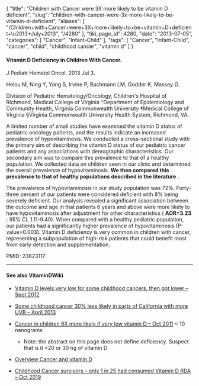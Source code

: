 {
    "title": "Children with Cancer were 3X more likely to be vitamin D deficient",
    "slug": "children-with-cancer-were-3x-more-likely-to-be-vitamin-d-deficient",
    "aliases": [
        "/Children+with+Cancer+were+3X+more+likely+to+be+vitamin+D+deficient+\u2013+July+2013",
        "/4280"
    ],
    "tiki_page_id": 4280,
    "date": "2013-07-05",
    "categories": [
        "Cancer",
        "Infant-Child"
    ],
    "tags": [
        "Cancer",
        "Infant-Child",
        "cancer",
        "child",
        "childhood cancer",
        "vitamin d"
    ]
}


#### Vitamin D Deficiency in Children With Cancer.

J Pediatr Hematol Oncol. 2013 Jul 3. 

Helou M, Ning Y, Yang S, Irvine P, Bachmann LM, Godder K, Massey G.

Division of Pediatric Hematology/Oncology, Children's Hospital of Richmond, Medical College of Virginia †Department of Epidemiology and Community Health, Virginia Commonwealth University ‡Medical College of Virginia §Virginia Commonwealth University Health System, Richmond, VA.

A limited number of small studies have examined the vitamin D status of pediatric oncology patients, and the results indicate an increased prevalence of hypovitaminosis. We conducted a cross-sectional study with the primary aim of describing the vitamin D status of our pediatric cancer patients and any associations with demographic characteristics. Our secondary aim was to compare this prevalence to that of a healthy population. We collected data on children seen in our clinic and determined the overall prevalence of hypovitaminosis.  **We then compared this prevalence to that of healthy populations described in the literature** . 

The prevalence of hypovitaminosis in our study population was 72%. Forty-three percent of our patients were considered deficient with 8% being severely deficient. Our analysis revealed a significant association between the outcome and age in that patients 6 years and above were more likely to have hypovitaminosis after adjustment for other characteristics ( **AOR=3.23** ; 95% CI, 1.11-9.40). When compared with a healthy pediatric population, our patients had a significantly higher prevalence of hypovitaminosis (P-value=0.003). Vitamin D deficiency is very common in children with cancer, representing a subpopulation of high-risk patients that could benefit most from early detection and supplementation.

PMID:     23823117

---

#### See also VitaminDWiki

* [Vitamin D levels very low for some childhood cancers, then got lower – Sept 2012](/posts/vitamin-d-levels-very-low-for-some-childhood-cancers-then-got-lower)

* [Some childhood cancer 30% less likely in parts of California with more UVB – April 2013](/posts/some-childhood-cancer-30-percent-less-likely-in-parts-of-california-with-more-uvb)

* [Cancer in children 6X more likely if very low vitamin D – Oct 2011](/posts/cancer-in-children-6x-more-likely-if-very-low-vitamin-d) < 10 nanograms

   * Note: the abstract on this page does not define deficiency. Suspect that is it <20 or 30 ng of vitamin D

* [Overview Cancer and vitamin D](/posts/overview-cancer-and-vitamin-d)

* [Childhood Cancer survivors – only 1 in 25 had consumed Vitamin D RDA – Oct 2019](/posts/childhood-cancer-survivors-only-1-in-25-had-consumed-vitamin-d-rda)